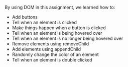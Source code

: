 By using DOM in this assignment, we learned how to:
* Add buttons
* Tell when an element is clicked
* Make things happen when a button is clicked
* Tell when an element is being hovered over
* Tell when an element is no longer being hovered over
* Remove elements using removeChild
* Add elements using appendChild
* Randomly change the color of an element
* Tell when an element is double clicked